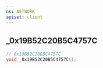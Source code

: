 ```yaml
---
ns: NETWORK
apiset: client
---
```

## _0x19B52C20B5C4757C

```c
// 0x19B52C20B5C4757C
void _0x19B52C20B5C4757C();
```